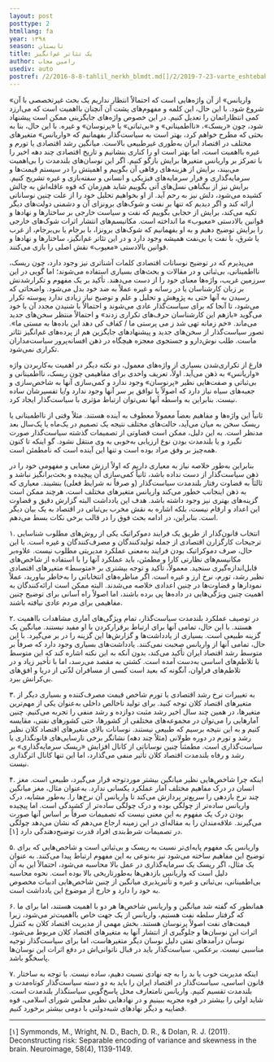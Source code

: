 ```yaml
---
layout: post
posttype: 2
htmllang: fa
year: ۱۳۹۸
season: تابستان
title: یک تئاتر غم‌انگیز
author: رامین مجاب
usediv: auto
postref: /2/2016-8-8-tahlil_nerkh_blmdt.md[]/2/2019-7-23-varte_eshtebahat.md[]/1/2020-4-27-مسئله یک نهاد پژوهشی.md[]/2/2016-9-6-ronaghe_maskan.md[]/2/2019-3-5-roshd_ayandeh.md[]/2/2017-8-15-ba_rantjooha_chekonim.md[]/2/2020-5-11-hazfe_sefr.md[]/2/2018-1-28-nim100_sootafahom.md[]/2/2019-4-23-roshd.md[]/2/2019-9-7-siasatgozare_eghtesadi.md
---
```


«واریانس» از آن واژه‌هایی است که احتمالاً انتظار نداریم یک بحث غیرتخصصی با آن شروع شود. با این حال، این کلمه و مفهوم‌های پشت آن آنچنان بااهمیت است که می‌ارزد کمی انتظاراتمان را تعدیل کنیم. در این خصوص واژه‌های جایگزینی ممکن است پیشنهاد شود، چون «ریسک»، «نااطمینانی» و «بی‌ثباتی» یا «پرنوسان» و غیره. با این حال، بنا به بحثی که مطرح خواهم کرد، بهتر است به سیاست‌گذار بفهمانیم که «واریانس» متغیرهای مختلف در اقتصاد ایران به‌طوری غیرطبیعی‌ بالاست. میانگین رشد اقتصادی یا تورم و غیره بااهمیت است، اما بهتر است او را کناری بنشانیم و تاریخ اقتصادی چند دهه اخیر را با تمرکز بر واریانس متغیرها برایش بازگو کنیم. اگر این نوسان‌های بلندمدت را بی‌اهمیت می‌بیند، برایش از هزینه‌های رفاهی آن بگوییم و اهمیتش را در سیستم قیمت‌ها و سرمایه‌گذاری و فرار سرمایه‌های فیزیکی و انسانی و سفته‌بازی و غیره تشریح کنیم. برایش نیز از بیگناهی نسل‌های آتی بگوییم شاید هم‌زمان که قوه عاقله‌اش به چالش کشیده می‌شود، دلش نیز به رحم آید. از او بخواهیم تحلیل خود را از علت چنین نوساناتی ارائه کند و اگر دیدیم که تنها بر نفت و شوک‌های برونزای آن و دشمنی دولت‌های دیگر تکیه می‌کند، برایش از حجابی بگوییم که نفت و سیاست خارجی بر ساختارها و نهادها و قوانین بالادستی «معیوب» ما انداخته است. مکانیسم‌های انتشار اثرات شوک‌های خارجی را برایش توضیح دهیم و به او بفهمانیم که شوک‌های برونزا، با برجام یا بی‌برجام، از غرب یا شرق، با نفت یا بی‌نفت همیشه وجود دارد و در این تئاتر غم‌انگیز، ساختارها و نهادها و قوانین بالادستی «معیوب» نقش اصلی را بازی می‌کنند.

می‌پذیرم که در توضیح نوسانات اقتصادی کلمات آشناتری نیز وجود دارد، چون ریسک، نااطمینانی، بی‌ثباتی و در مقالات و بحث‌های بسیاری استفاده می‌شوند؛ اما گویی در این سرزمین غریب، واژه‌ها معنای خود را از دست می‌دهند. تأکید بر یک مفهوم و تکرارشدنش بر زبان کارشناسان یا در رسانه و غیره عملاً به ضد خود بدل می‌شود. واضحاتی که رسیدن به آنها حتی به پژوهش و تحلیل و علم و توضیح نیاز زیادی ندارد پیوسته تکرار می‌شود، تا آنجا که برای سیاست‌گذار عادی می‌شوند و احتمالاً با شنیدن مجدد آن با خود می‌گوید «بازهم این کارشناسان حرف‌های تکراری زدند» و احتمالاً منتظر سخن‌های جدید می‌ماند. «خم زمانه تهی شد ز می پرستی ما / کفاف کی دهد این باده‌ها به مستی ما». تصور سیاست‌گذار از سخن‌های جدید و پیشنهادهای جایگزین هم از پرده‌های غم‌انگیز تئاتر ماست. طلب نوش‌دارو و جستجوی معجزه هیچگاه در ذهن افسانه‌پرور سیاست‌مداران تکراری نمی‌شود.

فارغ از تکراری‌شدن بسیاری از واژه‌های معمول، دو نکته دیگر در اهمیت به‌کاربردن واژه «واریانس» به ذهن می‌آید. اولاً، تعریف واحدی برای مفاهیمی چون ریسک، نااطمینانی و بی‌ثباتی و صفت‌هایی نظیر «پرنوسان» وجود ندارد و کمی‌سازی آنها به شاخص‌سازی و جعبه‌های سیاه نیاز دارد که اصولاً یا توافق بر سر آنها وجود ندارد و/یا تفسیرشان ساده نیست. بنابراین به واسطه آنها نمی‌توان ارتباط مؤثری با سیاست‌گذار ایجاد کرد. 

ثانیاً این واژه‌ها و مفاهیم بعضاً معمولاً معطوف به آینده هستند. مثلاً وقتی از نااطمینانی یا ریسک سخن به میان می‌آید، حالت‌های مختلف نتیجه یک تصمیم در یک‌ماه یا یک‌سال بعد مدنظر است. به این دلیل، ممکن است قضاوتی از تصمیمات گذشته سیاست‌گذار صورت نگیرد و یا بلندمدت بودن نوع ارزیابی به‌خوبی به وی منتقل نشود. گو اینکه تا کنون همه‌چیز بر وفق مراد بوده است و تنها این آینده است که نامطمئن است.

بنابراین به‌طور خلاصه نیاز به معیاری داریم که اولاً ارزش معنایی و مفهومی خود را در ذهن سیاست‌گذار از دست نداده باشد، ثانیاً کمی‌سازی آن پیچیده و بحث‌برانگیز نباشد و ثالثاً به قضاوت رفتار بلندمدت سیاست‌گذار (و صرفاً نه شرایط فعلی) بنشیند. معیاری که به ذهن اینجانب خطور می‌کند واریانس متغیرهای مختلف است، هرچند ممکن است گزینه‌های بهتری نیز وجود داشته باشد. هدف این یادداشت البته گزارش دقیق و قضاوت این اعداد و ارقام نیست، بلکه اشاره به نقش مخرب بی‌ثباتی در اقتصاد به یک بیان دیگر است. بنابراین، در ادامه بحث فوق را در قالب برخی نکات بسط می‌دهم.

۱. انتخاب قانون‌گذار از طریق یک فرایند دموکراتیک یکی از روش‌های مطلوب شناسایی ترجیحات کارگزارن اقتصادی از جمله تولیدکنندگان و مصرف‌کنندگان و غیره است. با این حال، صرف دموکراتیک بودن فرایند به‌معنی عملکرد مدیریتی مطلوب نیست. علاوه‌بر مکانیسم‌های نظارتی کارا و مطمئن، باید عملکرد آنها را با استفاده از شاخص‌های قابل‌اندازه‌گیری سنجید. معمولاً، تأکید و توجه بیشتری بر «متوسط» متغیرهای اقتصادی نظیر رشد، تورم، نرخ ارز و غیره است. اگر مناظره‌های انتخاباتی را به‌خاطر بیاورید، عملاً نمودارها و قضاوت‌ها در چنین اعدادی خلاصه می‌شدند. البته ممکن است ارائه‌کنندگان به اهمیت چنین ویژگی‌هایی در داده‌ها پی برده باشند، اما اصولاً راه آسانی برای توضیح چنین مفاهیمی برای مردم عادی نیافته باشند.

۲. در توصیف عملکرد بلندمدت سیاست‌گذار، تمام ویژگی‌های آماری مشاهدات بااهمیت هستند. با این حال، تمامی آنها برای ارتباط برقرارکردن با او مفید نیستند. میانگین یک گزینه طبیعی است. بسیاری از یادداشت‌ها و گزارش‌ها این گزینه را در بر می‌گیرد. با این حال، تمامی آنها از واریانس صحبت نمی‌کنند. یادداشت‌های بسیاری وجود دارد که صرفاً بر متوسط رشد اقتصاد ایران تأکید می‌کند، بدون آنکه به این نکته اشاره کند که این متوسط با تلاطم‌های اساسی به‌دست آمده است. کشتی به مقصد می‌رسد، اما با تأخیر زیاد و در تلاطم‌های فراوان، آنگونه که بعید است کسی از مسافران لذّتی از دریا و افق‌های بی‌کرانش ببرد. 

۳. به تغییرات نرخ رشد اقتصادی یا تورم شاخص قیمت مصرف‌کننده و بسیاری دیگر از متغیرهای اقتصاد کلان توجه کنید. برای تولید ناخالص داخلی به‌عنوان یکی از مهم‌ترین متغیرها، در همین چند سال اخیر رشد مثبت دوازده و رشد منفی را تجربه می‌کنیم. چنین آمارهایی را می‌توان در مجموعه‌های مختلفی از کشورها، حتی کشورهای نفتی، مقایسه کنیم و به این نتیجه برسیم که طبیعی نیستند. نوسانات بالای متغیرهای اقتصاد کلان نظیر رشد و تورم در دوره طولانی (مثلاً چند دهه) نشانگر برخی نارسایی‌های قانونگذاری یا سیاست‌گذاری است. مطمئناً چنین نوساناتی از کانال افزایش «ریسک سرمایه‌گذاری» بر رشد و رفاه بلندمدت اقتصاد کلان تأثیر منفی می‌گذارد، اما این تنها کانال اثرگذاری نیست.

۴. اینکه چرا شاخص‌هایی نظیر میانگین بیشتر موردتوجه قرار می‌گیرد، طبیعی است. مغز انسان در درک مفاهیم مختلف آمار عملکرد یکسانی ندارد. به‌عنوان مثال، مغز میانگین چند نرخ بازدهی را سریع‌تر پردازش می‌کند تا واریانس آن نرخ‌ها را. به‌طور مشابه، درک واریانس ساده‌تر از چولگی بوده و درک چولگی ساده‌تر از کشیدگی است. اما پیچیده بودن درک یک مفهوم به این معنی نیست که تصمیمات صرفاً بر اساس آنها صورت می‌گیرند. علاقه‌مندان را به مقاله‌ای در این زمینه ارجاع می‌دهم که نشان می‌دهد چولگی در تصمیمات شرط‌بندی افراد قدرت توضیح‌دهندگی دارد [۱]. 

۵. واریانس یک مفهوم پایه‌ای‌تر نسبت به ریسک و بی‌ثباتی است و شاخص‌هایی که برای توضیح این مفاهیم ساخته می‌شود نیز به‌نوعی به این مفهوم ارتباط پیدا می‌کنند. به عنوان یک مثال، اگر ریسک یک سرمایه‌گذاری در عمل بالا محاسبه می‌شود، احتمالاً این به آن دلیل است که واریانس بازدهی‌ها به‌طورتاریخی بالا بوده است. نحوه محاسبه بی‌اطمینانی، بی‌ثباتی و غیره و تأثیرپذیری میانگین از چنین شاخص‌هایی ادبیات مخصوص به خود را دارد و خارج از موضوع این یادداشت است.

۶. همانطور که گفته شد میانگین و واریانس شاخص‌ها هر دو با اهمیت هستند، اما برای ما که گرفتار سلطه نفت هستیم، واریانس از یک جهت خاص بااهمیت‌تر می‌شود، زیرا قیمت‌های نفت اصولاً پرنوسان هستند. بخش مهمی از مدیریت اقتصاد کلان به کنترل اثرات این نوسان‌ها و جلوگیری از انتشار آنها به متغیرهای اقتصاد کلان مربوط می‌شود. نوسان درآمدهای نفتی دلیل نوسان دیگر متغیرهاست، اما برای سیاست‌گذار توجیه مناسبی نیست. برعکس، سیاست‌گذار باید در قبال ناتوانی‌اش در دفع اثرات این نوسان‌ها پاسخگو باشد.

۷. اینکه مدیریت خوب یا بد را به چه نهادی نسبت دهیم، ساده نیست. با توجه به ساختار قانون اساسی، سیاست‌گذار در اقتصاد ایران را باید به دو دسته سیاست‌گذار کوتاه‌مدت و بلندمدت تقسیم کنیم. واریانس نامتعارف محل پاسخ‌گویی سیاستگذار بلندمدت است. شاید اولی را بیشتر در قوه مجریه ببینیم و در نهادهایی نظیر مجلس شورای اسلامی، قوه قضاییه و دیگر نهادهای شبه‌دولتی با دومی بیشتر برخورد کنیم.

---
[۱] Symmonds, M., Wright, N. D., Bach, D. R., & Dolan, R. J. (2011). Deconstructing risk: Separable encoding of variance and skewness in the brain. Neuroimage, 58(4), 1139-1149.